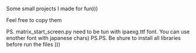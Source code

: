 Some small projects I made for fun))) 

Feel free to copy them 

PS. matrix_start_screen.py need to be tun with ipaexg.ttf font. You can use enother font with japanese chars)
PS.PS. Be shure to install all libraries before run the files )))
